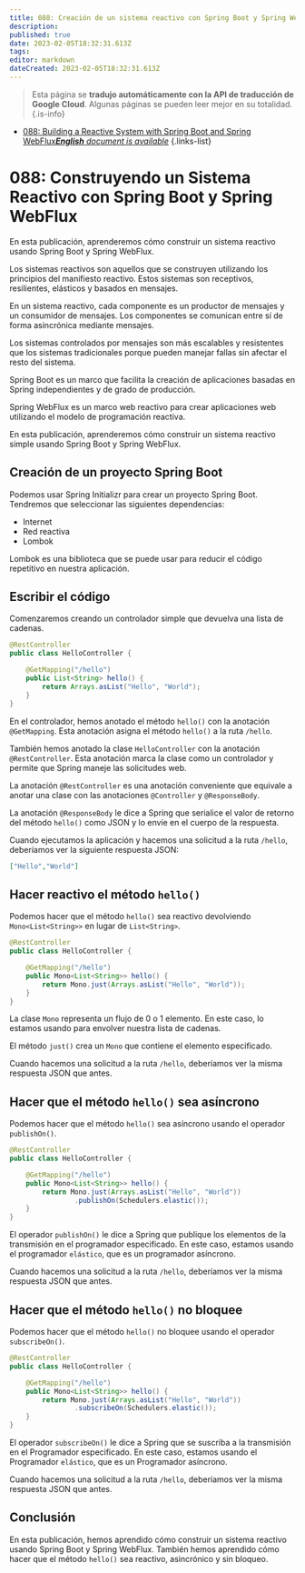 ```yaml
---
title: 088: Creación de un sistema reactivo con Spring Boot y Spring WebFlux
description: 
published: true
date: 2023-02-05T18:32:31.613Z
tags: 
editor: markdown
dateCreated: 2023-02-05T18:32:31.613Z
---
```


> Esta página se **tradujo automáticamente con la API de traducción de Google Cloud**.
Algunas páginas se pueden leer mejor en su totalidad.{.is-info}



- [088: Building a Reactive System with Spring Boot and Spring WebFlux***English** document is available*](/en/Knowledge-base/Spring-Boot/Learning/088-building-a-reactive-system-with-spring-boot-and-spring-webflux)
{.links-list}


# 088: Construyendo un Sistema Reactivo con Spring Boot y Spring WebFlux

En esta publicación, aprenderemos cómo construir un sistema reactivo usando Spring Boot y Spring WebFlux.

Los sistemas reactivos son aquellos que se construyen utilizando los principios del manifiesto reactivo. Estos sistemas son receptivos, resilientes, elásticos y basados en mensajes.

En un sistema reactivo, cada componente es un productor de mensajes y un consumidor de mensajes. Los componentes se comunican entre sí de forma asincrónica mediante mensajes.

Los sistemas controlados por mensajes son más escalables y resistentes que los sistemas tradicionales porque pueden manejar fallas sin afectar el resto del sistema.

Spring Boot es un marco que facilita la creación de aplicaciones basadas en Spring independientes y de grado de producción.

Spring WebFlux es un marco web reactivo para crear aplicaciones web utilizando el modelo de programación reactiva.

En esta publicación, aprenderemos cómo construir un sistema reactivo simple usando Spring Boot y Spring WebFlux.

## Creación de un proyecto Spring Boot

Podemos usar Spring Initializr para crear un proyecto Spring Boot. Tendremos que seleccionar las siguientes dependencias:

- Internet
- Red reactiva
- Lombok

Lombok es una biblioteca que se puede usar para reducir el código repetitivo en nuestra aplicación.

## Escribir el código

Comenzaremos creando un controlador simple que devuelva una lista de cadenas.

```java
@RestController
public class HelloController {

    @GetMapping("/hello")
    public List<String> hello() {
        return Arrays.asList("Hello", "World");
    }
}
```

En el controlador, hemos anotado el método `hello()` con la anotación `@GetMapping`. Esta anotación asigna el método `hello()` a la ruta `/hello`.

También hemos anotado la clase `HelloController` con la anotación `@RestController`. Esta anotación marca la clase como un controlador y permite que Spring maneje las solicitudes web.

La anotación `@RestController` es una anotación conveniente que equivale a anotar una clase con las anotaciones `@Controller` y `@ResponseBody`.

La anotación `@ResponseBody` le dice a Spring que serialice el valor de retorno del método `hello()` como JSON y lo envíe en el cuerpo de la respuesta.

Cuando ejecutamos la aplicación y hacemos una solicitud a la ruta `/hello`, deberíamos ver la siguiente respuesta JSON:

```json
["Hello","World"]
```

## Hacer reactivo el método `hello()`

Podemos hacer que el método `hello()` sea reactivo devolviendo `Mono<List<String>>` en lugar de `List<String>`.

```java
@RestController
public class HelloController {

    @GetMapping("/hello")
    public Mono<List<String>> hello() {
        return Mono.just(Arrays.asList("Hello", "World"));
    }
}
```

La clase `Mono` representa un flujo de 0 o 1 elemento. En este caso, lo estamos usando para envolver nuestra lista de cadenas.

El método `just()` crea un `Mono` que contiene el elemento especificado.

Cuando hacemos una solicitud a la ruta `/hello`, deberíamos ver la misma respuesta JSON que antes.

## Hacer que el método `hello()` sea asíncrono

Podemos hacer que el método `hello()` sea asíncrono usando el operador `publishOn()`.

```java
@RestController
public class HelloController {

    @GetMapping("/hello")
    public Mono<List<String>> hello() {
        return Mono.just(Arrays.asList("Hello", "World"))
                .publishOn(Schedulers.elastic());
    }
}
```

El operador `publishOn()` le dice a Spring que publique los elementos de la transmisión en el programador especificado. En este caso, estamos usando el programador `elástico`, que es un programador asíncrono.

Cuando hacemos una solicitud a la ruta `/hello`, deberíamos ver la misma respuesta JSON que antes.

## Hacer que el método `hello()` no bloquee

Podemos hacer que el método `hello()` no bloquee usando el operador `subscribeOn()`.

```java
@RestController
public class HelloController {

    @GetMapping("/hello")
    public Mono<List<String>> hello() {
        return Mono.just(Arrays.asList("Hello", "World"))
                .subscribeOn(Schedulers.elastic());
    }
}
```

El operador `subscribeOn()` le dice a Spring que se suscriba a la transmisión en el Programador especificado. En este caso, estamos usando el Programador `elástico`, que es un Programador asíncrono.

Cuando hacemos una solicitud a la ruta `/hello`, deberíamos ver la misma respuesta JSON que antes.

## Conclusión

En esta publicación, hemos aprendido cómo construir un sistema reactivo usando Spring Boot y Spring WebFlux. También hemos aprendido cómo hacer que el método `hello()` sea reactivo, asincrónico y sin bloqueo.